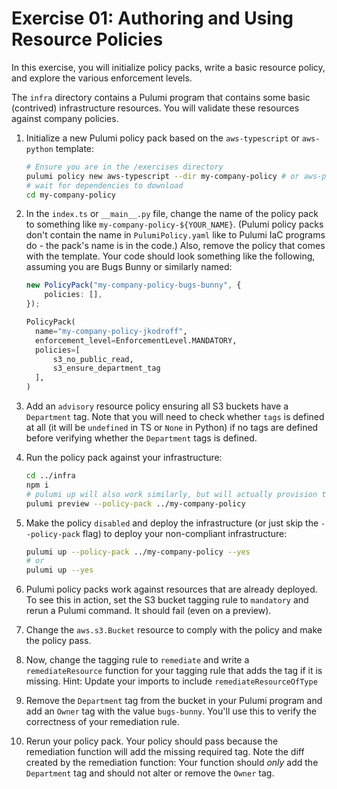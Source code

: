 # Exercise 01: Authoring and Using Resource Policies

In this exercise, you will initialize policy packs, write a basic resource policy, and explore the various enforcement levels.

The `infra` directory contains a Pulumi program that contains some basic (contrived) infrastructure resources. You will validate these resources against company policies.

1. Initialize a new Pulumi policy pack based on the `aws-typescript` or `aws-python` template:

    ```bash
    # Ensure you are in the /exercises directory
    pulumi policy new aws-typescript --dir my-company-policy # or aws-python
    # wait for dependencies to download
    cd my-company-policy
    ```

1. In the `index.ts` or `__main__.py` file, change the name of the policy pack to something like `my-company-policy-${YOUR_NAME}`. (Pulumi policy packs don't contain the name in `PulumiPolicy.yaml` like to Pulumi IaC programs do - the pack's name is in the code.) Also, remove the policy that comes with the template. Your code should look something like the following, assuming you are Bugs Bunny or similarly named:

    ```typescript
    new PolicyPack("my-company-policy-bugs-bunny", {
        policies: [],
    });
    ```

    ```python
    PolicyPack(
      name="my-company-policy-jkodroff",
      enforcement_level=EnforcementLevel.MANDATORY,
      policies=[
          s3_no_public_read,
          s3_ensure_department_tag
      ],
    )
    ```

1. Add an `advisory` resource policy ensuring all S3 buckets have a `Department` tag. Note that you will need to check whether `tags` is defined at all (it will be `undefined` in TS or `None` in Python) if no tags are defined before verifying whether the `Department` tags is defined.
1. Run the policy pack against your infrastructure:

    ```bash
    cd ../infra
    npm i
    # pulumi up will also work similarly, but will actually provision the resources
    pulumi preview --policy-pack ../my-company-policy
    ```

1. Make the policy `disabled` and deploy the infrastructure (or just skip the `--policy-pack` flag) to deploy your non-compliant infrastructure:

    ```bash
    pulumi up --policy-pack ../my-company-policy --yes
    # or
    pulumi up --yes
    ```

1. Pulumi policy packs work against resources that are already deployed. To see this in action, set the S3 bucket tagging rule to `mandatory` and rerun a Pulumi command. It should fail (even on a preview).
1. Change the `aws.s3.Bucket` resource to comply with the policy and make the policy pass.
1. Now, change the tagging rule to `remediate` and write a `remediateResource` function for your tagging rule that adds the tag if it is missing. Hint: Update your imports to include `remediateResourceOfType`
1. Remove the `Department` tag from the bucket in your Pulumi program and add an `Owner` tag with the value `bugs-bunny`. You'll use this to verify the correctness of your remediation rule.
1. Rerun your policy pack. Your policy should pass because the remediation function will add the missing required tag. Note the diff created by the remediation function: Your function should _only_ add the `Department` tag and should not alter or remove the `Owner` tag.
